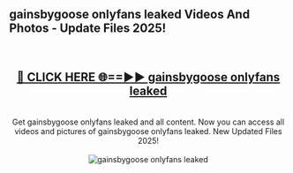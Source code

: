 <h2>gainsbygoose onlyfans leaked Videos And Photos - Update Files 2025!</h2>
<br>
<div align="center">
<h2><a href="https://linkcuts.com/hfmhzwbr" rel="nofollow">🔴 CLICK HERE 🌐==►► gainsbygoose onlyfans leaked</a></h2>
<br>
Get gainsbygoose onlyfans leaked and all content. Now you can access all videos and pictures of gainsbygoose onlyfans leaked. New Updated Files 2025!
<br>
<br>
<a href="https://linkcuts.com/hfmhzwbr" rel="nofollow" data-target="animated-image.originalLink"><img src="https://i.ibb.co.com/WyWwxjT/player-gif2.gif" alt="gainsbygoose onlyfans leaked" style="max-width: 100%; display: inline-block;" data-target="animated-image.originalImage"></a>
</div>
<br>